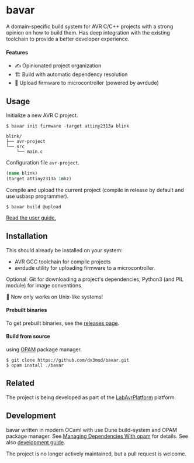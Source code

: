 # bavar

A domain-specific build system for AVR C/C++ projects with a strong opinion on how to build them.
Has deep integration with the existing toolchain to provide a better developer experience.

#### Features

- ✍️ Opinionated project organization
- 🏗️ Build with automatic dependency resolution
- 🔌 Upload firmware to microcontroller (powered by avrdude)
<!-- - 📝 Integration with text editors (support generations)
  - compile_flags.txt for clangd
  - c_cpp_properties.json for VSCode C/C++ extension -->

## Usage

Initialize a new AVR C project.

```console
$ bavar init firmware -target attiny2313a blink
```

```
blink/
├── avr-project
└── src
    └── main.c
```

Configuration file `avr-project`.

```clojure
(name blink)
(target attiny2313a 1mhz)
```

Compile and upload the current project (compile in release by default and use usbasp programmer).

```console
$ bavar build @upload
```

[Read the user guide.](./GUIDE.md)

## Installation

This should already be installed on your system:

- AVR GCC toolchain for compile projects
- avrdude utility for uploading firmware to a microcontroller.

Optional: Git for downloading a project's dependencies, Python3 (and PIL module) for image conventions.

🚧 Now only works on Unix-like systems!

#### Prebuilt binaries

To get prebuilt binaries, see the [releases page](https://github.com/dx3mod/bavar/releases).

#### Build from source

using [OPAM](https://opam.ocaml.org/) package manager.

```console
$ git clone https://github.com/dx3mod/bavar.git
$ opam install ./bavar
```

## Related

The project is being developed as part of the [LabAvrPlatform](https://github.com/dx3mod/LabAvrPlatform) platform.

## Development

bavar written in modern OCaml with use Dune build-system and OPAM package manager.
See [Managing Dependencies With opam](https://ocaml.org/docs/managing-dependencies) for details. See also [development guide](./DEV.md).

The project is no longer actively maintained, but a pull request is welcome.
